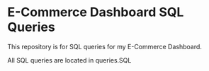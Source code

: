 # E-Commerce Dashboard SQL Queries

This repository is for SQL queries for my E-Commerce Dashboard.

All SQL queries are located in queries.SQL

